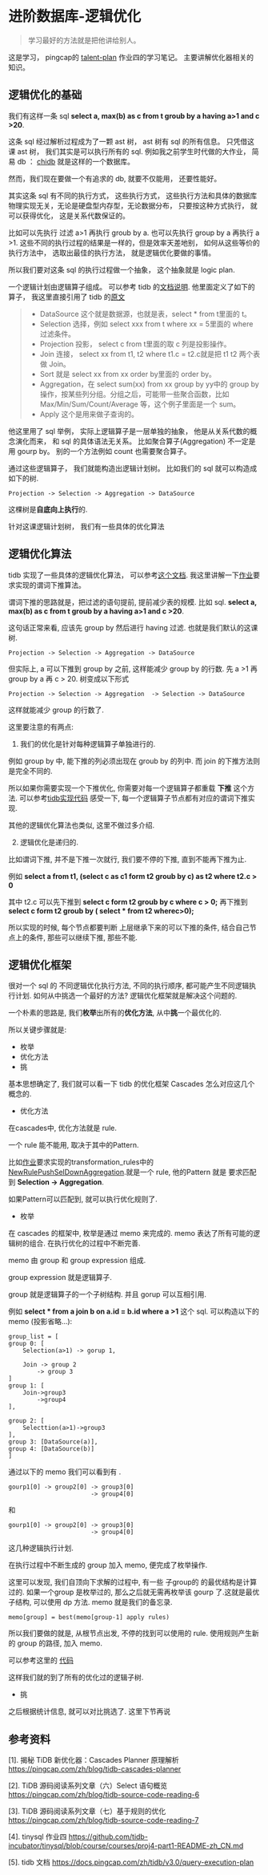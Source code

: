 # 进阶数据库-逻辑优化

> 学习最好的方法就是把他讲给别人。

这是学习， pingcap的 [talent-plan](https://github.com/pingcap/talent-plan) 作业四的学习笔记。 主要讲解优化器相关的知识。

## 逻辑优化的基础

我们有这样一条 sql **select a, max(b) as c from t groub by a having a>1 and c >20**.

这条 sql 经过解析过程成为了一颗 ast 树， ast 树有 sql 的所有信息。 只凭借这课 ast 树， 我们其实是可以执行所有的 sql. 例如我之前学生时代做的大作业， 简易 db ： [chidb](http://chi.cs.uchicago.edu/chidb/index.html) 就是这样的一个数据库。

然而，我们现在要做一个有追求的 db, 就要不仅能用， 还要性能好。

其实这条 sql 有不同的执行方式， 这些执行方式， 这些执行方法和具体的数据库物理实现无关，无论是硬盘型内存型，无论数据分布， 只要按这种方式执行， 就可以获得优化， 这是关系代数保证的。

比如可以先执行 过滤 a>1 再执行 groub by a. 也可以先执行 group by a  再执行 a >1. 这些不同的执行过程的结果是一样的，但是效率天差地别， 如何从这些等价的执行方法中， 选取出最佳的执行方法， 就是逻辑优化要做的事情。

所以我们要对这条 sql 的执行过程做一个抽象， 这个抽象就是 logic plan.

一个逻辑计划由逻辑算子组成。 可以参考 tidb 的[文档说明](https://docs.pingcap.com/zh/tidb/v3.0/query-execution-plan). 他里面定义了如下的算子， 我这里直接引用了 tidb 的[原文](https://pingcap.com/zh/blog/tidb-source-code-reading-7)


> * DataSource 这个就是数据源，也就是表，select * from t里面的 t。
> * Selection 选择，例如 select xxx from t where xx = 5里面的 where 过滤条件。
> * Projection 投影， select c from t里面的取 c 列是投影操作。
> * Join 连接， select xx from t1, t2 where t1.c = t2.c就是把 t1 t2 两个表做 Join。
> * Sort 就是 select xx from xx order by里面的 order by。
> * Aggregation，在 select sum(xx) from xx group by yy中的 group by操作，按某些列分组。分组之后，可能带一些聚合函数，比如 Max/Min/Sum/Count/Average 等，这个例子里面是一个 sum。
> * Apply 这个是用来做子查询的。

他这里用了 sql 举例， 实际上逻辑算子是一层单独的抽象， 他是从关系代数的概念演化而来， 和 sql 的具体语法无关系。  比如聚合算子(Aggregation) 不一定是用 gourp by。 别的一个方法例如 count 也需要聚合算子。

通过这些逻辑算子， 我们就能构造出逻辑计划树。 比如我们的 sql 就可以构造成如下的树.

```
Projection -> Selection -> Aggregation -> DataSource
```

这棵树是**自底向上执行**的.

针对这课逻辑计划树， 我们有一些具体的优化算法

## 逻辑优化算法

tidb 实现了一些具体的逻辑优化算法， 可以参考[这个文档](https://docs.pingcap.com/zh/tidb/stable/sql-logical-optimization). 我这里讲解一下[作业](https://github.com/tidb-incubator/tinysql/blob/course/courses/proj4-part1-README-zh_CN.md)要求实现的谓词下推算法。

谓词下推的思路就是，把过滤的语句提前, 提前减少表的规模. 比如 sql. **select a, max(b) as c from t groub by a having a>1 and c >20**.

这句话正常来看, 应该先 group by 然后进行 having 过滤. 也就是我们默认的这课树.

```
Projection -> Selection -> Aggregation -> DataSource
```

但实际上, a 可以下推到 group by 之前, 这样能减少 group by 的行数. 先  a >1 再 group by a 再 c > 20. 树变成以下形式

```
Projection -> Selection -> Aggregation  -> Selection -> DataSource
```

这样就能减少 group 的行数了.

这里要注意的有两点:

1. 我们的优化是针对每种逻辑算子单独进行的.

例如 group by 中, 能下推的列必须出现在 groub by 的列中. 而 join 的下推方法则是完全不同的.

所以如果你需要实现一个下推优化, 你需要对每一个逻辑算子都重载 **下推** 这个方法. 可以参考[tidb实现代码](https://github.com/pingcap/tidb/blob/master/planner/core/rule_predicate_push_down.go) 感受一下, 每一个逻辑算子节点都有对应的谓词下推实现.

其他的逻辑优化算法也类似, 这里不做过多介绍.

2. 逻辑优化是递归的.

比如谓词下推, 并不是下推一次就行, 我们要不停的下推, 直到不能再下推为止.

例如 **select a from t1, (select c as c1 form t2 groub by c) as t2 where  t2.c > 0**

其中 t2.c 可以先下推到 **select c  form t2 groub by c where c > 0;**
再下推到  **select c  form t2 groub by ( select * from t2 wherec>0);**

所以实现的时候, 每个节点都要判断 上层继承下来的可以下推的条件, 结合自己节点上的条件, 那些可以继续下推, 那些不能.



## 逻辑优化框架

很对一个 sql 的 不同逻辑优化执行方法, 不同的执行顺序, 都可能产生不同逻辑执行计划. 如何从中挑选一个最好的方法? 逻辑优化框架就是解决这个问题的.

一个朴素的思路是, 我们**枚举**出所有的**优化方法**, 从中**挑**一个最优化的.

所以关键步骤就是:

* 枚举
* 优化方法
* 挑

基本思想确定了, 我们就可以看一下 tidb 的优化框架 Cascades 怎么对应这几个概念的.

* 优化方法

在cascades中, 优化方法就是 rule.

一个 rule 能不能用, 取决于其中的Pattern.

比如[作业](https://github.com/tidb-incubator/tinysql/blob/course/courses/proj4-part1-README-zh_CN.md)要求实现的transformation_rules中的 [NewRulePushSelDownAggregation](https://github.com/pingcap/tidb/blob/master/planner/cascades/transformation_rules.go#L584).就是一个 rule, 他的Pattern 就是 要求匹配到 **Selection -> Aggregation**.

如果Pattern可以匹配到, 就可以执行优化规则了.

* 枚举

在 cascades 的框架中, 枚举是通过 memo 来完成的. memo 表达了所有可能的逻辑树的组合. 在执行优化的过程中不断完善.

memo 由 group 和 group expression 组成.

group expression 就是逻辑算子.

group 就是逻辑算子的一个子树结构. 并且 gorup 可以互相引用.

例如 **select * from a join b on a.id = b.id where a >1** 这个 sql.
可以构造以下的 memo (投影省略...):

```
group_list = [
group 0: [
    Selection(a>1) -> gorup 1,

    Join -> group 2
        -> group 3
]
group 1: [
    Join->group3
        ->group4
],

group 2: [
    Selecttion(a>1)->group3
],
group 3: [DataSource(a)],
group 4: [DataSource(b)]
]
```

通过以下的 memo 我们可以看到有 .

```
gourp1[0] -> group2[0] -> group3[0]
                       -> group4[0]
```

和

```
gourp1[0] -> group2[0] -> group3[0]
                       -> group4[0]
```

这几种逻辑执行计划.

在执行过程中不断生成的 group 加入 memo, 便完成了枚举操作.

这里可以发现, 我们自顶向下求解的过程中, 有一些 子group的 的最优结构是计算过的.
如果一个group 是枚举过的, 那么之后就无需再枚举该 gourp 了.这就是最优子结构, 可以使用 dp 方法. memo 就是我们的备忘录.

```
memo[group] = best(memo[group-1] apply rules)
```

所以我们要做的就是, 从根节点出发, 不停的找到可以使用的 rule. 使用规则产生新的 group 的路径, 加入 memo.


可以参考这里的 [代码](https://github.com/pingcap/tidb/blob/7755d25aba5120dafde98fff11ab3b98ca4d192f/planner/cascades/optimize.go#L138)

这样我们就的到了所有的优化过的逻辑子树.


* 挑

之后根据统计信息, 就可以对比挑选了. 这里下节再说

## 参考资料

[1]. 揭秘 TiDB 新优化器：Cascades Planner 原理解析 https://pingcap.com/zh/blog/tidb-cascades-planner

[2]. TiDB 源码阅读系列文章（六）Select 语句概览 https://pingcap.com/zh/blog/tidb-source-code-reading-6

[3]. TiDB 源码阅读系列文章（七）基于规则的优化 https://pingcap.com/zh/blog/tidb-source-code-reading-7

[4]. tinysql 作业四 https://github.com/tidb-incubator/tinysql/blob/course/courses/proj4-part1-README-zh_CN.md

[5]. tidb 文档 https://docs.pingcap.com/zh/tidb/v3.0/query-execution-plan